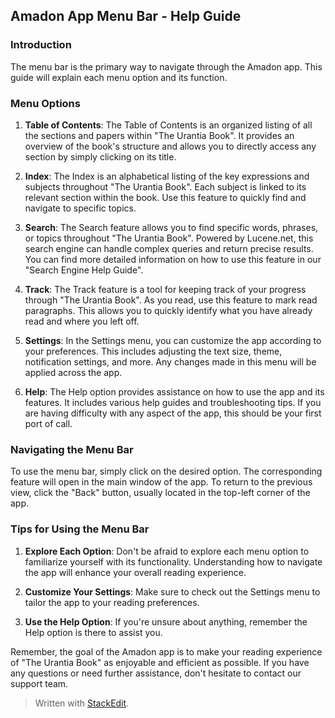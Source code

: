 ## Amadon App Menu Bar - Help Guide

### Introduction

The menu bar is the primary way to navigate through the Amadon app. This guide will explain each menu option and its function.

### Menu Options

1.  **Table of Contents**: The Table of Contents is an organized listing of all the sections and papers within "The Urantia Book". It provides an overview of the book's structure and allows you to directly access any section by simply clicking on its title.
    
2.  **Index**: The Index is an alphabetical listing of the key expressions and subjects throughout "The Urantia Book". Each subject is linked to its relevant section within the book. Use this feature to quickly find and navigate to specific topics.
    
3.  **Search**: The Search feature allows you to find specific words, phrases, or topics throughout "The Urantia Book". Powered by Lucene.net, this search engine can handle complex queries and return precise results. You can find more detailed information on how to use this feature in our "Search Engine Help Guide".
    
4.  **Track**: The Track feature is a tool for keeping track of your progress through "The Urantia Book". As you read, use this feature to mark read paragraphs. This allows you to quickly identify what you have already read and where you left off.
    
5.  **Settings**: In the Settings menu, you can customize the app according to your preferences. This includes adjusting the text size, theme, notification settings, and more. Any changes made in this menu will be applied across the app.
    
6.  **Help**: The Help option provides assistance on how to use the app and its features. It includes various help guides and troubleshooting tips. If you are having difficulty with any aspect of the app, this should be your first port of call.
    

### Navigating the Menu Bar

To use the menu bar, simply click on the desired option. The corresponding feature will open in the main window of the app. To return to the previous view, click the "Back" button, usually located in the top-left corner of the app.

### Tips for Using the Menu Bar

1.  **Explore Each Option**: Don't be afraid to explore each menu option to familiarize yourself with its functionality. Understanding how to navigate the app will enhance your overall reading experience.
    
2.  **Customize Your Settings**: Make sure to check out the Settings menu to tailor the app to your reading preferences.
    
3.  **Use the Help Option**: If you're unsure about anything, remember the Help option is there to assist you.
    

Remember, the goal of the Amadon app is to make your reading experience of "The Urantia Book" as enjoyable and efficient as possible. If you have any questions or need further assistance, don't hesitate to contact our support team.


> Written with [StackEdit](https://stackedit.io/).
<!--stackedit_data:
eyJoaXN0b3J5IjpbMTQ4Njc4Mzg2OF19
-->